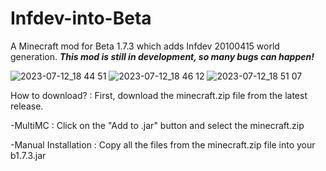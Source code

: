 # Infdev-into-Beta
A Minecraft mod for Beta 1.7.3 which adds Infdev 20100415 world generation.
*****This mod is still in development, so many bugs can happen!*****

![2023-07-12_18 44 51](https://github.com/EmpereurLeon/Infdev-into-Beta/assets/111201150/a9107ede-755f-4279-993a-c36080fc2414)
![2023-07-12_18 46 12](https://github.com/EmpereurLeon/Infdev-into-Beta/assets/111201150/32922776-85cb-461d-9831-07c6a26ed35e)
![2023-07-12_18 51 07](https://github.com/EmpereurLeon/Infdev-into-Beta/assets/111201150/c7610464-a1e1-4d88-bc26-816a87e432d1)

How to download? :
First, download the minecraft.zip file from the latest release.

-MultiMC : Click on the "Add to .jar" button and select the minecraft.zip

-Manual Installation : Copy all the files from the minecraft.zip file into your b1.7.3.jar
